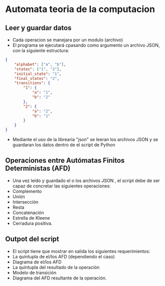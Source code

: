 # Automata teoria de la computacion

## Leer y guardar datos
- Cada operacion se manejara por un modulo (archivo)
- El programa se ejecutará cpasando como argumento un archivo JSON, con la siguiente estructura:
```json
{
    "alphabet": ["a", "b"],
    "states": ["1", "2"],
    "initial_state": "1",
    "final_states": "2",
    "transitions": {
        "1": {
            "a": "1",
            "b": "2"
        },
        "2": {
            "a": "2",
            "b": "1"
        }
    }
}
```
- Mediante el uso de la librearia "json" se leeran los archivos JSON y se guardaran los datos dentro de el script de Python

## Operaciones entre Autómatas Finitos Deterministas (AFD)

- Una vez leído y guardado el o los archivos JSON , el script debe de ser capaz de concretar las siguientes operaciones:
- Complemento
- Unión
- Intersección
- Resta
- Concatenación
- Estrella de Kleene
- Cerradura positiva.

## Outpot del script

- El script tiene que mostrar en salida los siguientes requerimientos:
- La quíntupla de el/los AFD (dependiendo el caso)
- Diagrama de el/los AFD
- La quíntupla del resultado de la operación
- Modelo de transición
- Diagrama del AFD resultante de la operación.
